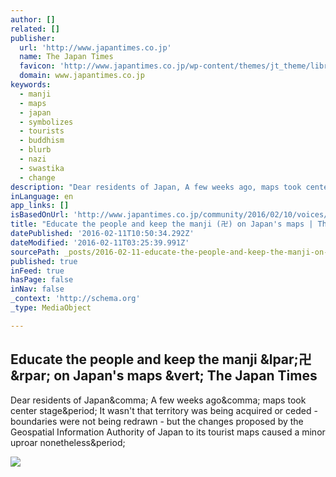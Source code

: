 ```yaml
---
author: []
related: []
publisher:
  url: 'http://www.japantimes.co.jp'
  name: The Japan Times
  favicon: 'http://www.japantimes.co.jp/wp-content/themes/jt_theme/library/img/favicon.ico'
  domain: www.japantimes.co.jp
keywords:
  - manji
  - maps
  - japan
  - symbolizes
  - tourists
  - buddhism
  - blurb
  - nazi
  - swastika
  - change
description: "Dear residents of Japan, A few weeks ago, maps took center stage. It wasn't that territory was being acquired or ceded - boundaries were not being redrawn - but the changes proposed by the Geospatial Information Authority of Japan to its tourist maps caused a minor uproar nonetheless."
inLanguage: en
app_links: []
isBasedOnUrl: 'http://www.japantimes.co.jp/community/2016/02/10/voices/educate-people-keep-manji-%E5%8D%8D-japans-maps/#.VrsNhkh95E6'
title: "Educate the people and keep the manji (卍) on Japan's maps | The Japan Times"
datePublished: '2016-02-11T10:50:34.292Z'
dateModified: '2016-02-11T03:25:39.991Z'
sourcePath: _posts/2016-02-11-educate-the-people-and-keep-the-manji-on-japans-maps-or.md
published: true
inFeed: true
hasPage: false
inNav: false
_context: 'http://schema.org'
_type: MediaObject

---
```

<article style=""><h1>Educate the people and keep the manji &amp;lpar;卍&amp;rpar; on Japan's maps &amp;vert; The Japan Times</h1><p>Dear residents of Japan&amp;comma; A few weeks ago&amp;comma; maps took center stage&amp;period; It wasn't that territory was being acquired or ceded - boundaries were not being redrawn - but the changes proposed by the Geospatial Information Authority of Japan to its tourist maps caused a minor uproar nonetheless&amp;period;</p><img src="http://d1udmfvw0p7cd2.cloudfront.net/wp-content/uploads/2016/02/p8-manji-a-201602111-e1455096470893-870x1242.jpg" /></article>